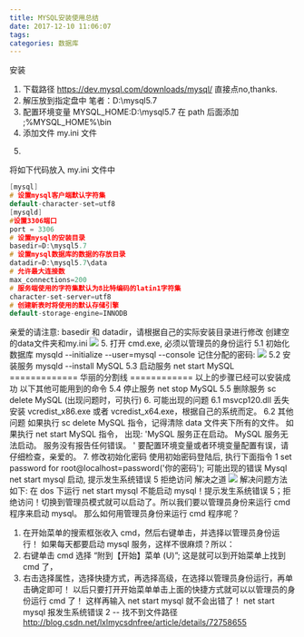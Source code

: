 ```yaml
---
title: MYSQL安装使用总结
date: 2017-12-10 11:06:07
tags:
categories: 数据库
---
```

安装
1. 下载路径
https://dev.mysql.com/downloads/mysql/
直接点no,thanks.
2. 解压放到指定盘中 
笔者：D:\mysql5.7
3. 配置环境变量
MYSQL_HOME:D:\mysql5.7
在 path 后面添加 ;%MYSQL_HOME%\bin
4. 添加文件 my.ini 文件

<!-- more -->

5. 
将如下代码放入 my.ini 文件中
```C
[mysql]
# 设置mysql客户端默认字符集
default-character-set=utf8
[mysqld]
#设置3306端口
port = 3306
# 设置mysql的安装目录
basedir=D:\mysql5.7
# 设置mysql数据库的数据的存放目录
datadir=D:\mysql5.7\data
# 允许最大连接数
max_connections=200
# 服务端使用的字符集默认为8比特编码的latin1字符集
character-set-server=utf8
# 创建新表时将使用的默认存储引擎
default-storage-engine=INNODB
```
亲爱的请注意:
basedir 和 datadir，请根据自己的实际安装目录进行修改
创建空的data文件夹和my.ini
![](http://images2015.cnblogs.com/blog/628627/201705/628627-20170502154507101-1848453299.png)
5. 打开 cmd.exe, 必须以管理员的身份运行 
5.1 初始化数据库
mysqld --initialize --user=mysql --console
记住分配的密码:
![](http://images2015.cnblogs.com/blog/628627/201705/628627-20170502154601523-1759649304.png)
5.2 安装服务
mysqld --install MySQL
5.3 启动服务
net start MySQL
============= 华丽的分割线 ============
以上的步骤已经可以安装成功
以下其他可能用到的命令
5.4 停止服务
net stop MySQL 
5.5 删除服务 
sc delete MySQL (出现问题时，可执行)
6. 可能出现的问题
6.1 msvcp120.dll 丢失
安装 vcredist_x86.exe 或者 vcredist_x64.exe，根据自己的系统而定。
6.2 其他问题
如果执行 sc delete MySQL 指令，记得清除 data 文件夹下所有的文件。
如果执行 net start MySQL 指令，
出现: 
'MySQL 服务正在启动。
MySQL 服务无法启动。
服务没有报告任何错误。
'
要配置环境变量或者环境变量配置有误，请仔细检查，亲爱的。 
7. 修改初始化密码
使用初始密码登陆后, 执行下面指令
1
set password for root@localhost=password('你的密码');
可能出现的错误
Mysql net start mysql 启动, 提示发生系统错误 5 拒绝访问 解决之道
![](http://img.my.csdn.net/uploads/201212/17/1355705448_8045.png)
解决问题方法如下:
在 dos 下运行 net  start mysql 不能启动 mysql！提示发生系统错误 5；拒绝访问！切换到管理员模式就可以启动了。所以我们要以管理员身份来运行 cmd 程序来启动 mysql。
那么如何用管理员身份来运行 cmd 程序呢？
1. 在开始菜单的搜索框张收入 cmd，然后右键单击，并选择以管理员身份运行！
如果每天都要启动 mysql 服务，这样不很麻烦？所以：
2. 右键单击 cmd 选择 “附到【开始】菜单 (U)”; 这是就可以到开始菜单上找到 cmd 了，
3. 右击选择属性，选择快捷方式，再选择高级，在选择以管理员身份运行，再单击确定即可！
以后只要打开开始菜单单击上面的快捷方式就可以以管理员的身份运行 cmd 了！
这样再输入 net start mysql 就不会出错了！
net start mysql 报发生系统错误 2 -- 找不到文件路径
http://blog.csdn.net/lxlmycsdnfree/article/details/72758655